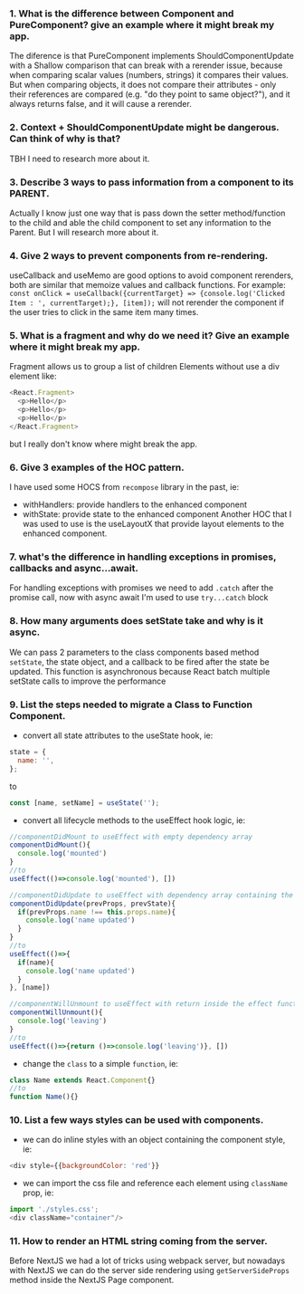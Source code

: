 ### 1. What is the difference between Component and PureComponent? give an example where it might break my app.

The diference is that PureComponent implements ShouldComponentUpdate with a Shallow comparison that can break with a rerender issue, because when comparing scalar values (numbers, strings) it compares their values. But when comparing objects, it does not compare their attributes - only their references are compared (e.g. "do they point to same object?"), and it always returns false, and it will cause a rerender.

### 2. Context + ShouldComponentUpdate might be dangerous. Can think of why is that?

TBH I need to research more about it.

### 3. Describe 3 ways to pass information from a component to its PARENT.

Actually I know just one way that is pass down the setter method/function to the child and able the child component to set any information to the Parent. But I will research more about it.

### 4. Give 2 ways to prevent components from re-rendering.

useCallback and useMemo are good options to avoid component rerenders, both are similar that memoize values and callback functions. For example:
` const onClick = useCallback({currentTarget} => {console.log('Clicked Item : ', currentTarget);}, [item]);` will not rerender the component if the user tries to click in the same item many times.

### 5. What is a fragment and why do we need it? Give an example where it might break my app.

Fragment allows us to group a list of children Elements without use a div element like:

```javascript
<React.Fragment>
  <p>Hello</p>
  <p>Hello</p>
  <p>Hello</p>
</React.Fragment>
```

but I really don't know where might break the app.

### 6. Give 3 examples of the HOC pattern.

I have used some HOCS from `recompose` library in the past, ie:

- withHandlers: provide handlers to the enhanced component
- withState: provide state to the enhanced component
  Another HOC that I was used to use is the useLayoutX that provide layout elements to the enhanced component.

### 7. what's the difference in handling exceptions in promises, callbacks and async...await.

For handling exceptions with promises we need to add `.catch` after the promise call, now with async await I'm used to use `try...catch` block

### 8. How many arguments does setState take and why is it async.

We can pass 2 parameters to the class components based method `setState`, the state object, and a callback to be fired after the state be updated. This function is asynchronous because React batch multiple setState calls to improve the performance

### 9. List the steps needed to migrate a Class to Function Component.

- convert all state attributes to the useState hook, ie:

```javascript
state = {
  name: '',
};
```

to

```javascript
const [name, setName] = useState('');
```

- convert all lifecycle methods to the useEffect hook logic, ie:

```javascript
//componentDidMount to useEffect with empty dependency array
componentDidMount(){
  console.log('mounted')
}
//to
useEffect(()=>console.log('mounted'), [])

//componentDidUpdate to useEffect with dependency array containing the observables state fields/props
componentDidUpdate(prevProps, prevState){
  if(prevProps.name !== this.props.name){
    console.log('name updated')
  }
}
//to
useEffect(()=>{
  if(name){
    console.log('name updated')
  }
}, [name])

//componentWillUnmount to useEffect with return inside the effect function
componentWillUnmount(){
  console.log('leaving')
}
//to
useEffect(()=>{return ()=>console.log('leaving')}, [])
```

- change the `class` to a simple `function`, ie:
```javascript
class Name extends React.Component{}
//to
function Name(){}
```

### 10. List a few ways styles can be used with components.
- we can do inline styles with an object containing the component style, ie:
```javascript
<div style={{backgroundColor: 'red'}}
```
- we can import the css file and reference each element using `className` prop, ie:
```javascript
import './styles.css';
<div className="container"/>
```

### 11. How to render an HTML string coming from the server.
Before NextJS we had a lot of tricks using webpack server, but nowadays with NextJS we can do the server side rendering using `getServerSideProps` method inside the NextJS Page component.